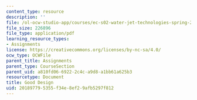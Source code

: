 ```yaml
---
content_type: resource
description: ''
file: /ol-ocw-studio-app/courses/ec-s02-water-jet-technologies-spring-2005/201897795355f34e8ef29afb5297f812_MITEC_S02S05_a6_good_desgn.pdf
file_size: 226896
file_type: application/pdf
learning_resource_types:
- Assignments
license: https://creativecommons.org/licenses/by-nc-sa/4.0/
ocw_type: OCWFile
parent_title: Assignments
parent_type: CourseSection
parent_uid: a810fd06-6922-2c4c-a9d8-a1bb61a625b3
resourcetype: Document
title: Good Design
uid: 20189779-5355-f34e-8ef2-9afb5297f812
---
```

